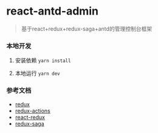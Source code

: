 # react-antd-admin

> 基于react+redux+redux-saga+antd的管理控制台框架

### 本地开发

1. 安装依赖
```yarn install```

2. 本地运行
```yarn dev```

### 参考文档

- [redux](https://www.redux.org.cn/)
- [redux-actions](https://redux-actions.js.org/)
- [react-redux](https://react-redux.js.org/introduction/getting-started)
- [redux-saga](https://redux-saga.js.org/docs/introduction/GettingStarted)